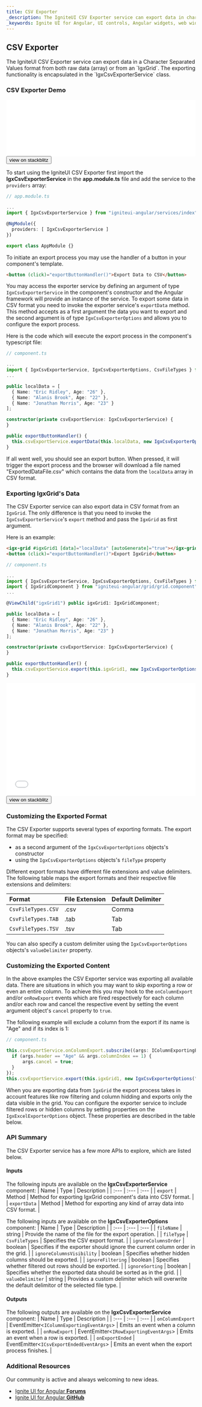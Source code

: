 ```yaml
---
title: CSV Exporter
_description: The IgniteUI CSV Exporter service can export data in character separated values (CSV) format.
_keywords: Ignite UI for Angular, UI controls, Angular widgets, web widgets, UI widgets, Angular, Native Angular Components Suite, Native Angular Controls, Native Angular Components Library, CSV Export
---
```


## CSV Exporter

<p class="highlight">
The IgniteUI CSV Exporter service can export data in a Character Separated Values format from both raw data (array) or from an `IgxGrid`.
The exporting functionality is encapsulated in the `IgxCsvExporterService` class.</p>
<div class="divider"></div>

### CSV Exporter Demo

<div class="sample-container loading" style="height: 150px;">
    <iframe id="csv-export-sample-iframe" src="{environment:demosBaseUrl}/export-csv"
        width="100%" height="100%" seamless frameBorder="0" onload="onSampleIframeContentLoaded(this);"></iframe>
</div>
<div>
<button data-localize="stackblitz" class="stackblitz-btn" data-iframe-id="csv-export-sample-iframe"
    data-demos-base-url="{environment:demosBaseUrl}">view on stackblitz</button>
</div>
<div class="divider--half"></div>

To start using the IgniteUI CSV Exporter first import the **IgxCsvExporterService** in the **app.module.ts** file and add the service to the `providers` array:

```typescript
// app.module.ts

...
import { IgxCsvExporterService } from "igniteui-angular/services/index";

@NgModule({
  providers: [ IgxCsvExporterService ]
})

export class AppModule {}
```

To initiate an export process you may use the handler of a button in your component's template.

```html
<button (click)="exportButtonHandler()">Export Data to CSV</button>
```

You may access the exporter service by defining an argument of type `IgxCsvExporterService` in the component's constructor and the Angular framework will provide an instance of the service. To export some data in CSV format you need to invoke the exporter service's `exportData` method. This method accepts as a first argument the data you want to export and the second argument is of type `IgxCsvExporterOptions` and allows you to configure the export process.

Here is the code which will execute the export process in the component's typescript file:

```typescript
// component.ts

...
import { IgxCsvExporterService, IgxCsvExporterOptions, CsvFileTypes } from "igniteui-angular/services/index";
...

public localData = [
  { Name: "Eric Ridley", Age: "26" },
  { Name: "Alanis Brook", Age: "22" },
  { Name: "Jonathan Morris", Age: "23" }
];

constructor(private csvExportService: IgxCsvExporterService) {
}

public exportButtonHandler() {
  this.csvExportService.exportData(this.localData, new IgxCsvExporterOptions("ExportedDataFile"), CsvFileTypes.CSV);
}

```

If all went well, you should see an export button. When pressed, it will trigger the export process and the browser will download a file named "ExportedDataFile.csv" which contains the data from the `localData` array in CSV format. 


### Exporting IgxGrid's Data

The CSV Exporter service can also export data in CSV format from an `IgxGrid`. The only difference is that you need to invoke the 
`IgxCsvExporterService`'s `export` method and pass the `IgxGrid` as first argument.

Here is an example:

```html
<igx-grid #igxGrid1 [data]="localData" [autoGenerate]="true"></igx-grid>
<button (click)="exportButtonHandler()">Export IgxGrid</button>
```

```typescript
// component.ts

...
import { IgxCsvExporterService, IgxCsvExporterOptions, CsvFileTypes } from "igniteui-angular/services/index";
import { IgxGridComponent } from "igniteui-angular/grid/grid.component";
...

@ViewChild("igxGrid1") public igxGrid1: IgxGridComponent;

public localData = [
  { Name: "Eric Ridley", Age: "26" },
  { Name: "Alanis Brook", Age: "22" },
  { Name: "Jonathan Morris", Age: "23" }
];

constructor(private csvExportService: IgxCsvExporterService) {
}

public exportButtonHandler() {
  this.csvExportService.export(this.igxGrid1, new IgxCsvExporterOptions("ExportedDataFile", CsvFileTypes.CSV));
}

```

<div class="sample-container loading" style="height: 300px;">
    <iframe id="csv-export-sample-iframe2" src="{environment:demosBaseUrl}/export-csv-sample-1"
        width="100%" height="100%" seamless frameBorder="0" onload="onSampleIframeContentLoaded(this);"></iframe>
</div>
<div>
<button data-localize="stackblitz" class="stackblitz-btn" data-iframe-id="csv-export-sample-iframe2"
    data-demos-base-url="{environment:demosBaseUrl}">view on stackblitz</button>
</div>


### Customizing the Exported Format

The CSV Exporter supports several types of exporting formats. The export format may be specified:
* as a second argument of the `IgxCsvExporterOptions` objects's constructor
* using the `IgxCsvExporterOptions` objects's `fileType` property

Different export formats have different file extensions and value delimiters. The following table maps the export formats and their respective file extensions and delimiters:

| Format | File Extension | Default Delimiter |
| :--- | :--- | :--- |
| `CsvFileTypes.CSV` | .csv | Comma |
| `CsvFileTypes.TAB` | .tab | Tab |
| `CsvFileTypes.TSV` | .tsv | Tab |

<div class="divider--half"></div>

You can also specify a custom delimiter using the `IgxCsvExporterOptions` objects's `valueDelimiter` property.

### Customizing the Exported Content

In the above examples the CSV Exporter service was exporting all available data. There are situations in which you may want to skip exporting a row or even an entire column. To achieve this you may hook to the `onColumnExport` and/or `onRowExport` events which are fired respectively for each column and/or each row and cancel the respective event by setting the event argument object's `cancel` property to `true`.

The following example will exclude a column from the export if its name is "Age" and if its index is 1:

```typescript
// component.ts

this.csvExportService.onColumnExport.subscribe((args: IColumnExportingEventArgs) => {
  if (args.header == "Age" && args.columnIndex == 1) {
      args.cancel = true;
  }
});
this.csvExportService.export(this.igxGrid1, new IgxCsvExporterOptions("ExportedDataFile"));
```

When you are exporting data from `IgxGrid` the export process takes in account features like row filtering and column hidding and exports only the data visible in the grid. You can configure the exporter service to include filtered rows or hidden columns by setting properties on the `IgxExcelExporterOptions` object. These properties are described in the table below.

### API Summary

The CSV Exporter service has a few more APIs to explore, which are listed below.

#### Inputs

The following inputs are available on the **IgxCsvExporterService** component:
| Name | Type | Description |
| :--- | :--- | :--- |
| `export` | Method | Method for exporting IgxGrid component's data into CSV format. |
| `exportData` | Method | Method for exporting any kind of array data into CSV format. |

<div class="divider--half"></div>

The following inputs are available on the **IgxCsvExporterOptions** component:
| Name | Type | Description |
| :--- | :--- | :--- |
| `fileName` | string | Provide the name of the file for the export operation. |
| `fileType` | `CsvFileTypes` | Specifies the CSV export format. |
| `ignoreColumnsOrder` | boolean | Specifies if the exporter should ignore the current column order in the grid. |
| `ignoreColumnsVisibility` | boolean | Specifies whether hidden columns should be exported. |
| `ignoreFiltering` | boolean | Specifies whether filtered out rows should be exported. |
| `ignoreSorting` | boolean | Specifies whether the exported data should be sorted as in the grid. |
| `valueDelimiter` | string | Provides a custom delimiter which will overwrite the default delimitor of the selected file type. |

<div class="divider"></div>

#### Outputs

The following outputs are available on the **IgxCsvExporterService** component:
| Name | Type | Description |
| :--- | :--- | :--- |
| `onColumnExport` | EventEmitter<`IColumnExportingEventArgs`> | Emits an event when a column is exported. |
| `onRowExport` | EventEmitter<`IRowExportingEventArgs`> | Emits an event when a row is exported. |
| `onExportEnded` | EventEmitter<`ICsvExportEndedEventArgs`> | Emits an event when the export process finishes. |

<div class="divider"></div>

### Additional Resources

<div class="divider--half"></div>
Our community is active and always welcoming to new ideas.

* [Ignite UI for Angular **Forums**](https://www.infragistics.com/community/forums/f/ignite-ui-for-angular)
* [Ignite UI for Angular **GitHub**](https://github.com/IgniteUI/igniteui-angular)
